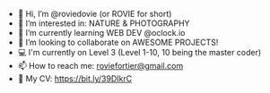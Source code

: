 - 👋 Hi, I’m @roviedovie (or ROVIE for short)
- 👀 I’m interested in: NATURE & PHOTOGRAPHY
- 🌱 I’m currently learning WEB DEV @oclock.io
- 💞️ I’m looking to collaborate on AWESOME PROJECTS!
- 💻 I'm currently on Level 3 (Level 1-10, 10 being the master coder)
- 📫 How to reach me: roviefortier@gmail.com
- 📄 My CV: https://bit.ly/39DIkrC

<!---
roviedovie/roviedovie is a ✨ special ✨ repository because its `README.md` (this file) appears on your GitHub profile.
You can click the Preview link to take a look at your changes.
--->
